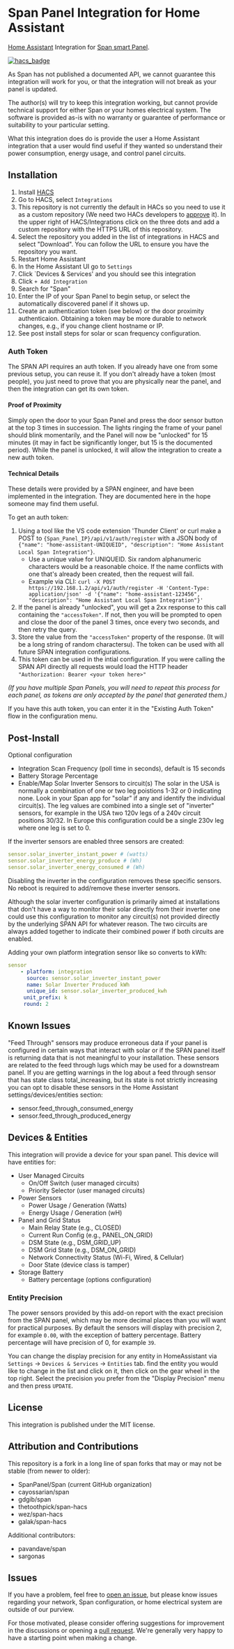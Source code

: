 # Span Panel Integration for Home Assistant
[Home Assistant](https://www.home-assistant.io/) Integration for [Span smart Panel](https://www.span.io/panel).

[![hacs_badge](https://img.shields.io/badge/HACS-Custom-orange.svg)](https://github.com/custom-components/hacs)

As Span has not published a documented API, we cannot guarantee this integration will work for you, or that the integration will not break as your panel is updated.

The author(s) will try to keep this integration working, but cannot provide technical support for either Span or your homes electrical system.  The software is provided as-is with no warranty or guarantee of performance or suitability to your particular setting.

What this integration does do is provide the user a Home Assistant integration that a user would find useful if they wanted so understand their power consumption, energy usage, and control panel circuits.

## Installation

1. Install [HACS](https://hacs.xyz/)
2. Go to HACS, select `Integrations`
3. This repository is not currently the default in HACs so you need to use it as a custom repository (We need two HACs developers to [approve](https://github.com/hacs/default/pull/2560) it).  In the upper right of HACS/Integrations click on the three dots and add a custom repository with the HTTPS URL of this repository.
5. Select the repository you added in the list of integrations in HACS and select "Download".  You can follow the URL to ensure you have the repository you want.
6. Restart Home Assistant
7. In the Home Assistant UI go to `Settings`
8. Click `Devices & Services' and you should see this integration
9. Click `+ Add Integration`
10. Search for "Span"
11. Enter the IP of your Span Panel to begin setup, or select the automatically discovered panel if it shows up.
12. Create an authentication token (see below) or the door proximity authenticaion.  Obtaining a token may be more durable to network changes, e.g., if you change client hostname or IP.
13. See post install steps for solar or scan frequency configuration.

### Auth Token

The SPAN API requires an auth token.
If you already have one from some previous setup, you can reuse it.
If you don't already have a token (most people), you just need to prove that you are physically near the panel, and then the integration can get its own token.

#### Proof of Proximity

Simply open the door to your Span Panel and press the door sensor button at the top 3 times in succession.
The lights ringing the frame of your panel should blink momentarily, and the Panel will now be "unlocked" for 15 minutes (it may in fact be significantly longer, but 15 is the documented period).
While the panel is unlocked, it will allow the integration to create a new auth token.

#### Technical Details

These details were provided by a SPAN engineer, and have been implemented in the integration.
They are documented here in the hope someone may find them useful.

To get an auth token:

1. Using a tool like the VS code extension 'Thunder Client' or curl make a POST to `{Span_Panel_IP}/api/v1/auth/register` with a JSON body of `{"name": "home-assistant-UNIQUEID", "description": "Home Assistant Local Span Integration"}`.  
    * Use a unique value for UNIQUEID. Six random alphanumeric characters would be a reasonable choice. If the name conflicts with one that's already been created, then the request will fail.
    * Example via CLI: `curl -X POST https://192.168.1.2/api/v1/auth/register -H 'Content-Type: application/json' -d '{"name": "home-assistant-123456", "description": "Home Assistant Local Span Integration"}'`
2. If the panel is already "unlocked", you will get a 2xx response to this call containing the `"accessToken"`. If not, then you will be prompted to open and close the door of the panel 3 times, once every two seconds, and then retry the query.
3. Store the value from the `"accessToken"` property of the response. (It will be a long string of random charactersu). The token can be used with all future SPAN integration configurations.
4. This token can be used in the intial configuration.   If you were calling the SPAN API directly all requests would load the HTTP header `"Authorization: Bearer <your token here>"`

_(If you have multiple Span Panels, you will need to repeat this process for each panel, as tokens are only accepted by the panel that generated them.)_

If you have this auth token, you can enter it in the "Existing Auth Token" flow in the configuration menu.

## Post-Install

Optional configuration

* Integration Scan Frequency (poll time in seconds), default is 15 seconds
* Battery Storage Percentage
* Enable/Map Solar Inverter Sensors to circuit(s)
The solar in the USA is normally a combination of one or two leg poistions 1-32 or 0 indicating none.
Look in your Span app for "solar" if any and identify the individual circuit(s).
The leg values are combined into a single set of "inverter" sensors, for example in the USA two 120v legs of a 240v circuit positions 30/32.
In Europe this configuration could be a single 230v leg where one leg is set to 0.  

If the inverter sensors are enabled three sensors are created:

```yaml
sensor.solar_inverter_instant_power # (watts)
sensor.solar_inverter_energy_produce # (Wh)
sensor.solar_inverter_energy_consumed # (Wh)
```

Disabling the inverter in the configuration removes these specific sensors. No reboot is required to add/remove these inverter sensors.  

Although the solar inverter configuration is primarily aimed at installations that don't have a way to monitor their solar directly from their inverter one could use this configuration to monitor any circuit(s) not provided directly by the underlying SPAN API for whatever reason.  The two circuits are always added together to indicate their combined power if both circuits are enabled.

Adding your own platform integration sensor like so converts to kWh:

```yaml
sensor
    - platform: integration
      source: sensor.solar_inverter_instant_power
      name: Solar Inverter Produced kWh
      unique_id: sensor.solar_inverter_produced_kwh
     unit_prefix: k
     round: 2
```

## Known Issues
"Feed Through" sensors may produce erroneous data if your panel is configured in certain ways that interact with solar or if the SPAN panel itself is returning data that is not meaningful to your installation. These sensors are related to the feed through lugs which may be used for a downstream panel.
If you are getting warnings in the log about a feed through sensor that has state class total_increasing, but its state is not strictly increasing you can opt to disable these sensors in the Home Assistant settings/devices/entities section:
* sensor.feed_through_consumed_energy
* sensor.feed_through_produced_energy

## Devices & Entities

This integration will provide a device for your span panel. This device will have entities for:

* User Managed Circuits
  * On/Off Switch (user managed circuits)
  * Priority Selector (user managed circuits)
* Power Sensors
  * Power Usage / Generation (Watts)
  * Energy Usage / Generation (wH)
* Panel and Grid Status
  * Main Relay State (e.g., CLOSED)
  * Current Run Config (e.g., PANEL_ON_GRID)
  * DSM State (e.g., DSM_GRID_UP)
  * DSM Grid State (e.g., DSM_ON_GRID)
  * Network Connectivity Status (Wi-Fi, Wired, & Cellular)
  * Door State (device class is tamper)
* Storage Battery
  * Battery percentage (options configuration)


### Entity Precision

The power sensors provided by this add-on report with the exact precision from the SPAN panel, which may be more decimal places than you will want for practical purposes.
By default the sensors will display with precision 2, for example `0.00`, with the exception of battery percentage. Battery percentage will have precision of 0, for example `39`.

You can change the display precision for any entity in HomeAssistant via `Settings` -> `Devices & Services` -> `Entities` tab.
find the entity you would like to change in the list and click on it, then click on the gear wheel in the top right.
Select the precision you prefer from the "Display Precision" menu and then press `UPDATE`.

## License

This integration is published under the MIT license.

## Attribution and Contributions

This repository is a fork in a long line of span forks that may or may not be stable (from newer to older):
* SpanPanel/Span (current GitHub organization)
* cayossarian/span
* gdgib/span
* thetoothpick/span-hacs
* wez/span-hacs
* galak/span-hacs

Additional contributors:
* pavandave/span
* sargonas

## Issues
If you have a problem, feel free to [open an issue](https://github.com/cayossarian/span/issues), but please know issues regarding your network, Span configuration, or home electrical system are outside of our purview.

For those motivated, please consider offering suggestions for improvement in the discussions or opening a [pull request](https://github.com/SpanPanel/Span/pulls).  We're generally very happy to have a starting point when making a change.
